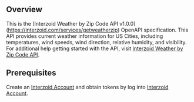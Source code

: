## Overview

This is the [Interzoid Weather by Zip Code API v1.0.0] (https://interzoid.com/services/getweatherzip) OpenAPI specification. This API provides current weather information for US Cities, including temperatures,  wind speeds, wind direction, relative humidity, and visibility. For additional help getting started with the API,  visit [Interzoid Weather by Zip Code API](https://interzoid.com/services/getweatherzip).
## Prerequisites

 Create an [Interzoid Account](https://www.interzoid.com/register)  and obtain tokens by log into [Interzoid Account](https://www.interzoid.com/account).
